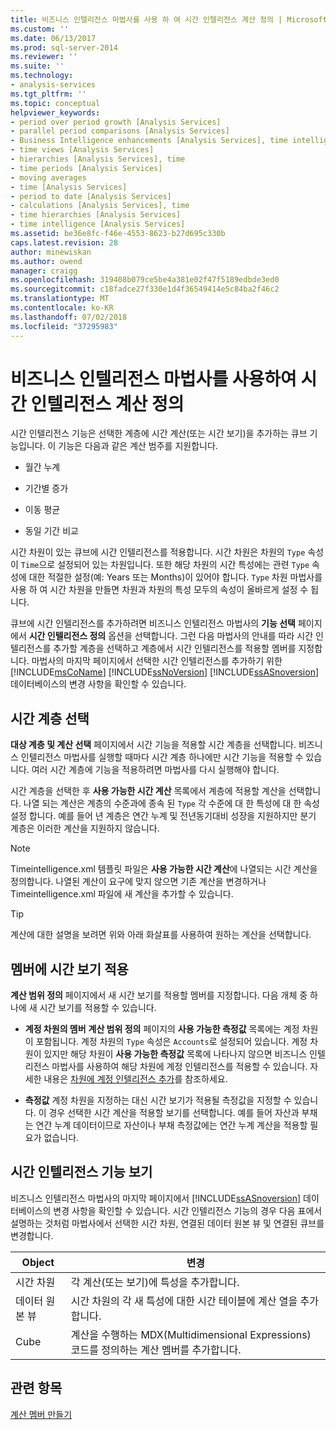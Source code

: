 ```yaml
---
title: 비즈니스 인텔리전스 마법사를 사용 하 여 시간 인텔리전스 계산 정의 | Microsoft Docs
ms.custom: ''
ms.date: 06/13/2017
ms.prod: sql-server-2014
ms.reviewer: ''
ms.suite: ''
ms.technology:
- analysis-services
ms.tgt_pltfrm: ''
ms.topic: conceptual
helpviewer_keywords:
- period over period growth [Analysis Services]
- parallel period comparisons [Analysis Services]
- Business Intelligence enhancements [Analysis Services], time intelligence
- time views [Analysis Services]
- hierarchies [Analysis Services], time
- time periods [Analysis Services]
- moving averages
- time [Analysis Services]
- period to date [Analysis Services]
- calculations [Analysis Services], time
- time hierarchies [Analysis Services]
- time intelligence [Analysis Services]
ms.assetid: be36e8fc-f46e-4553-8623-b27d695c330b
caps.latest.revision: 28
author: minewiskan
ms.author: owend
manager: craigg
ms.openlocfilehash: 319408b079ce5be4a381e02f47f5189edbde3ed0
ms.sourcegitcommit: c18fadce27f330e1d4f36549414e5c84ba2f46c2
ms.translationtype: MT
ms.contentlocale: ko-KR
ms.lasthandoff: 07/02/2018
ms.locfileid: "37295983"
---
```

# <a name="define-time-intelligence-calculations-using-the-business-intelligence-wizard"></a>비즈니스 인텔리전스 마법사를 사용하여 시간 인텔리전스 계산 정의
  시간 인텔리전스 기능은 선택한 계층에 시간 계산(또는 시간 보기)을 추가하는 큐브 기능입니다. 이 기능은 다음과 같은 계산 범주를 지원합니다.  
  
-   월간 누계  
  
-   기간별 증가  
  
-   이동 평균  
  
-   동일 기간 비교  
  
 시간 차원이 있는 큐브에 시간 인텔리전스를 적용합니다. 시간 차원은 차원의 `Type` 속성이 `Time`으로 설정되어 있는 차원입니다. 또한 해당 차원의 시간 특성에는 관련 `Type` 속성에 대한 적절한 설정(예: Years 또는 Months)이 있어야 합니다. `Type` 차원 마법사를 사용 하 여 시간 차원을 만들면 차원과 차원의 특성 모두의 속성이 올바르게 설정 수 됩니다.  
  
 큐브에 시간 인텔리전스를 추가하려면 비즈니스 인텔리전스 마법사의 **기능 선택** 페이지에서 **시간 인텔리전스 정의** 옵션을 선택합니다. 그런 다음 마법사의 안내를 따라 시간 인텔리전스를 추가할 계층을 선택하고 계층에서 시간 인텔리전스를 적용할 멤버를 지정합니다. 마법사의 마지막 페이지에서 선택한 시간 인텔리전스를 추가하기 위한 [!INCLUDE[msCoName](../../includes/msconame-md.md)] [!INCLUDE[ssNoVersion](../../includes/ssnoversion-md.md)] [!INCLUDE[ssASnoversion](../../includes/ssasnoversion-md.md)] 데이터베이스의 변경 사항을 확인할 수 있습니다.  
  
## <a name="selecting-a-time-hierarchy"></a>시간 계층 선택  
 **대상 계층 및 계산 선택** 페이지에서 시간 기능을 적용할 시간 계층을 선택합니다. 비즈니스 인텔리전스 마법사를 실행할 때마다 시간 계층 하나에만 시간 기능을 적용할 수 있습니다. 여러 시간 계층에 기능을 적용하려면 마법사를 다시 실행해야 합니다.  
  
 시간 계층을 선택한 후 **사용 가능한 시간 계산** 목록에서 계층에 적용할 계산을 선택합니다. 나열 되는 계산은 계층의 수준과에 종속 된 `Type` 각 수준에 대 한 특성에 대 한 속성 설정 합니다. 예를 들어 년 계층은 연간 누계 및 전년동기대비 성장을 지원하지만 분기 계층은 이러한 계산을 지원하지 않습니다.  
  
> [!NOTE]  
>  Timeintelligence.xml 템플릿 파일은 **사용 가능한 시간 계산**에 나열되는 시간 계산을 정의합니다. 나열된 계산이 요구에 맞지 않으면 기존 계산을 변경하거나 Timeintelligence.xml 파일에 새 계산을 추가할 수 있습니다.  
  
> [!TIP]  
>  계산에 대한 설명을 보려면 위와 아래 화살표를 사용하여 원하는 계산을 선택합니다.  
  
## <a name="apply-time-views-to-members"></a>멤버에 시간 보기 적용  
 **계산 범위 정의** 페이지에서 새 시간 보기를 적용할 멤버를 지정합니다. 다음 개체 중 하나에 새 시간 보기를 적용할 수 있습니다.  
  
-   **계정 차원의 멤버**   **계산 범위 정의** 페이지의 **사용 가능한 측정값** 목록에는 계정 차원이 포함됩니다. 계정 차원의 `Type` 속성은 `Accounts`로 설정되어 있습니다. 계정 차원이 있지만 해당 차원이 **사용 가능한 측정값** 목록에 나타나지 않으면 비즈니스 인텔리전스 마법사를 사용하여 해당 차원에 계정 인텔리전스를 적용할 수 있습니다. 자세한 내용은 [차원에 계정 인텔리전스 추가](bi-wizard-add-account-intelligence-to-a-dimension.md)를 참조하세요.  
  
-   **측정값** 계정 차원을 지정하는 대신 시간 보기가 적용될 측정값을 지정할 수 있습니다. 이 경우 선택한 시간 계산을 적용할 보기를 선택합니다. 예를 들어 자산과 부채는 연간 누계 데이터이므로 자산이나 부채 측정값에는 연간 누계 계산을 적용할 필요가 없습니다.  
  
## <a name="viewing-the-time-intelligence-enhancement"></a>시간 인텔리전스 기능 보기  
 비즈니스 인텔리전스 마법사의 마지막 페이지에서 [!INCLUDE[ssASnoversion](../../includes/ssasnoversion-md.md)] 데이터베이스의 변경 사항을 확인할 수 있습니다. 시간 인텔리전스 기능의 경우 다음 표에서 설명하는 것처럼 마법사에서 선택한 시간 차원, 연결된 데이터 원본 뷰 및 연결된 큐브를 변경합니다.  
  
|Object|변경|  
|------------|------------|  
|시간 차원|각 계산(또는 보기)에 특성을 추가합니다.|  
|데이터 원본 뷰|시간 차원의 각 새 특성에 대한 시간 테이블에 계산 열을 추가합니다.|  
|Cube|계산을 수행하는 MDX(Multidimensional Expressions) 코드를 정의하는 계산 멤버를 추가합니다.|  
  
## <a name="see-also"></a>관련 항목  
 [계산 멤버 만들기](create-calculated-members.md)  
  
  
